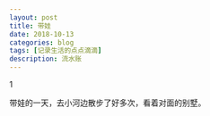 ```yaml
---
layout: post
title: 带娃
date: 2018-10-13
categories: blog
tags: [记录生活的点点滴滴]
description: 流水账
---
```


1 

带娃的一天，去小河边散步了好多次，看着对面的别墅。




